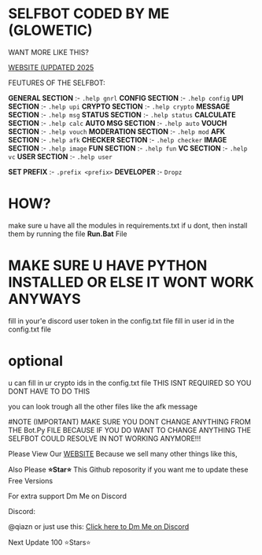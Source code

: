 # SELFBOT CODED BY ME (GLOWETIC) 
WANT MORE LIKE THIS?

[WEBSITE (UPDATED 2025](https://gloweticc.netlify.app/)



FEUTURES OF THE SELFBOT:

**GENERAL SECTION** :- `.help gnrl`
 **CONFIG SECTION** :- `.help config`
 **UPI SECTION** :- `.help upi`
 **CRYPTO SECTION** :- `.help crypto`
 **MESSAGE SECTION** :- `.help msg`
 **STATUS SECTION** :- `.help status`
 **CALCULATE SECTION** :- `.help calc`
 **AUTO MSG SECTION** :- `.help auto`
 **VOUCH SECTION** :- `.help vouch`
**MODERATION SECTION** :- `.help mod`
 **AFK SECTION** :- `.help afk`
**CHECKER SECTION** :- `.help checker`
 **IMAGE SECTION** :- `.help image`
 **FUN SECTION** :- `.help fun`
 **VC SECTION** :- `.help vc`
 **USER SECTION** :- `.help user`


 **SET PREFIX** :- `.prefix <prefix>`
 **DEVELOPER** :- `Dropz`

# HOW?

make sure u have all the modules in requirements.txt
if u dont, then install them by running the file **Run.Bat** File

# MAKE SURE U HAVE PYTHON INSTALLED OR ELSE IT WONT WORK ANYWAYS


fill in your'e discord user token in the config.txt file 
fill in user id in the config.txt file

# optional 
u can fill in ur crypto ids in the config.txt file THIS ISNT REQUIRED SO YOU DONT HAVE TO DO THIS

you can look trough all the other files like the afk message 

#NOTE (IMPORTANT)
MAKE SURE YOU DONT CHANGE ANYTHING FROM THE Bot.Py FILE BECAUSE IF YOU DO WANT TO CHANGE ANYTHING THE SELFBOT COULD RESOLVE IN NOT WORKING ANYMORE!!!

Please View Our [WEBSITE](https://gloweticc.netlify.app/) Because we sell many other things like this,

Also Please **⭐️Star⭐️** This Github reposority if you want me to update these Free Versions

For extra support Dm Me on Discord 

Discord:

@qiazn or just use this:  [Click here to Dm Me on Discord](https://discord.com/users/251453072872570880)

Next Update 100 ⭐️Stars⭐️


